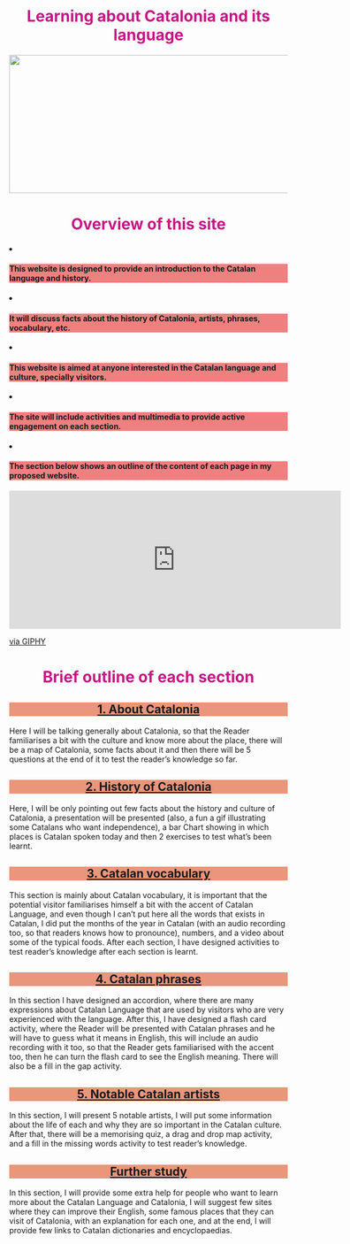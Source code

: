 <h1 style="color:mediumvioletred;" align="center">Learning about Catalonia and its language</h1>

<center><img src=
"https://upload.wikimedia.org/wikipedia/commons/thumb/c/ce/Flag_of_Catalonia.svg/640px-Flag_of_Catalonia.svg.png"
width="550" height="250"></center>


<h1 style="color:mediumvioletred;" align="center">Overview of this site</h1>



<div><li><h4 style="background-color:LightCoral;"> This website is designed to provide an introduction to the Catalan language and history.</h4></li></div>
 
<div><li><h4 style="background-color:LightCoral;">It will discuss facts about the history of Catalonia, artists, phrases, vocabulary, etc.</h4></li></div>

<div><li><h4 style="background-color:LightCoral;">This website is aimed at anyone interested in the Catalan language and culture, specially visitors.</h4></li></div>

<div><li><h4 style="background-color:LightCoral;">The site will include activities and multimedia to provide active engagement on each section.</h4></li></div>

<div><li><h4 style="background-color:LightCoral;">The section below shows an outline of the content of each page in my proposed website.</h4></li></div>


<iframe src="https://giphy.com/embed/13DobtLzCTj16M" width="600" height="250" frameBorder="0" class="giphy-embed" allowFullScreen></iframe><p><a href="https://giphy.com/gifs/13DobtLzCTj16M">via GIPHY</a></p>

<h1 style="color:mediumvioletred;" align="center">Brief outline of each section</h1>

<center><h2 style="background-color:darksalmon;"><a href="https://farjana095.github.io/SML209-18/1.%20About%20Catalonia.html">1. About Catalonia</a></h2></center>

<div>Here I will be talking generally about Catalonia, so that the Reader familiarises a bit with the culture and know more about the place, there will be a map of Catalonia, some facts about it and then there will be 5 questions at the end of it to test the reader’s knowledge so far. </div>

<center><h2 style="background-color:darksalmon;"><a href="https://farjana095.github.io/SML209-18/2.%20The%20History%20of%20Catalonia.html">2. History of Catalonia</a></h2></center>

<div>Here, I will be only pointing out few facts about the history and culture of Catalonia, a presentation will be presented (also, a fun a gif illustrating some Catalans who want independence), a bar Chart showing in which places is Catalan spoken today and then 2 exercises to test what’s been learnt.</div>


<center><h2 style="background-color:darksalmon;"><a href="https://farjana095.github.io/SML209-18/3.%20Catalan%20vocabulary.html">3. Catalan vocabulary</a></h2></center>

<div>This section is mainly about Catalan vocabulary, it is important that the potential visitor familiarises himself a bit with the accent of Catalan Language, and even though I can’t put here all the words that exists in Catalan, I did put the months of the year in Catalan (with an audio recording too, so that readers knows how to pronounce), numbers, and a video about some of the typical foods. After each section, I have designed activities to test reader’s knowledge after each section is learnt.</div>


<center><h2 style="background-color:darksalmon;"><a href="https://farjana095.github.io/SML209-18/4.%20Catalan%20Phrases.html">4. Catalan phrases</a></h2></center>

<div>In this section I have designed an accordion, where there are many expressions about Catalan Language that are used by visitors who are very experienced with the language. After this, I have designed a flash card activity, where the Reader will be presented with Catalan phrases and he will have to guess what it means in English, this will include an audio recording with it too, so that the Reader gets familiarised with the accent too, then he can turn the flash card to see the English meaning. There will also be a fill in the gap activity.</div>


<center><h2 style="background-color:darksalmon;"><a href="https://farjana095.github.io/SML209-18/5.%20Notable%20Catalan%20Artists.html">5. Notable Catalan artists</a></h2></center>

<div>In this section, I will present 5 notable artists, I will put some information about the life of each and why they are so important in the Catalan culture. After that, there will be a memorising quiz, a drag and drop map activity, and a fill in the missing words activity to test reader’s knowledge.</div>


<center><h2 style="background-color:darksalmon;"><a href="https://farjana095.github.io/SML209-18/6.%20Further%20study.html">Further study</a></h2></center>
<div>In this section, I will provide some extra help for people who want to learn more about the Catalan Language and Catalonia, I will suggest few sites where they can improve their English, some famous places that they can visit of Catalonia, with an explanation for each one, and at the end, I will provide few links to Catalan dictionaries and encyclopaedias.</div>







